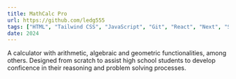 ```yaml
---
title: MathCalc Pro
url: https://github.com/ledg555
tags: ["HTML", "Tailwind CSS", "JavaScript", "Git", "React", "Next", "Shadcn-ui"]
date: 2024
---
```


A calculator with arithmetic, algebraic and geometric functionalities, among others. Designed from scratch to assist high school students to develop conficence in their reasoning and problem solving processes.
